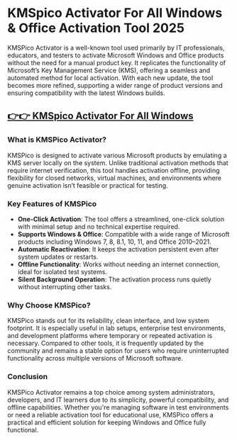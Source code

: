 # KMSpico Activator For All Windows & Office Activation Tool 2025

KMSPico Activator is a well-known tool used primarily by IT professionals, educators, and testers to activate Microsoft Windows and Office products without the need for a manual product key. It replicates the functionality of Microsoft’s Key Management Service (KMS), offering a seamless and automated method for local activation. With each new update, the tool becomes more refined, supporting a wider range of product versions and ensuring compatibility with the latest Windows builds.




## [👉👉 KMSpico Activator For All Windows](https://freesoftcr.com/dl/)





### What is KMSPico Activator?

KMSPico is designed to activate various Microsoft products by emulating a KMS server locally on the system. Unlike traditional activation methods that require internet verification, this tool handles activation offline, providing flexibility for closed networks, virtual machines, and environments where genuine activation isn’t feasible or practical for testing.



### Key Features of KMSPico

* **One-Click Activation**: The tool offers a streamlined, one-click solution with minimal setup and no technical expertise required.
* **Supports Windows & Office**: Compatible with a wide range of Microsoft products including Windows 7, 8, 8.1, 10, 11, and Office 2010–2021.
* **Automatic Reactivation**: It keeps the activation persistent even after system updates or restarts.
* **Offline Functionality**: Works without needing an internet connection, ideal for isolated test systems.
* **Silent Background Operation**: The activation process runs quietly without interrupting other tasks.



### Why Choose KMSPico?

KMSPico stands out for its reliability, clean interface, and low system footprint. It is especially useful in lab setups, enterprise test environments, and development platforms where temporary or repeated activation is necessary. Compared to other tools, it is frequently updated by the community and remains a stable option for users who require uninterrupted functionality across multiple versions of Microsoft software.


### Conclusion

KMSPico Activator remains a top choice among system administrators, developers, and IT learners due to its simplicity, powerful compatibility, and offline capabilities. Whether you're managing software in test environments or need a reliable activation tool for educational use, KMSPico offers a practical and efficient solution for keeping Windows and Office fully functional.
